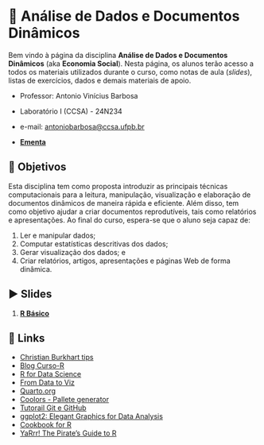 # :rocket: Análise de Dados e Documentos Dinâmicos 



Bem vindo à página da disciplina **Análise de Dados e Documentos Dinâmicos** (aka **Economia Social**).
Nesta página, os alunos terão acesso a todos os materiais utilizados durante o curso, como notas de aula (*slides*), listas de exercícios, dados e demais materiais de apoio.

* Professor: Antonio Vinícius Barbosa

* Laboratório I (CCSA) - 24N234

* e-mail: antoniobarbosa@ccsa.ufpb.br

* [**Ementa**](https://github.com/aviniciusbb/documentos_dinamicos/blob/main/ementa/Ementa_MESP.pdf)


## 🎯 Objetivos

Esta disciplina tem como proposta introduzir as principais técnicas computacionais para a leitura, manipulação, visualização e elaboração de documentos dinâmicos de maneira rápida e eficiente.  Além disso, tem como objetivo ajudar a criar documentos reprodutíveis, tais como relatórios e apresentações. Ao final do curso, espera-se que o aluno seja capaz de: 

1. Ler e manipular dados; 
2. Computar estatísticas descritivas dos dados; 
3. Gerar visualização dos dados; e 
4. Criar relatórios, artigos, apresentações e páginas Web de forma dinâmica.

## :arrow_forward: Slides

1. [**R Básico**](https://raw.githack.com/aviniciusbb/documentos_dinamicos/main/slides/slides.html)


## :link: Links

- [Christian Burkhart tips](https://twitter.com/ChBurkhart)
- [Blog Curso-R](https://blog.curso-r.com/)
- [R for Data Science](https://r4ds.had.co.nz/)
- [From Data to Viz](https://www.data-to-viz.com/)
- [Quarto.org](https://quarto.org/)
- [Coolors - Pallete generator](https://coolors.co/)
- [Tutorail Git e GitHub](https://beatrizmilz.github.io/RLadies-Git-RStudio-2019/#1)
- [ggplot2: Elegant Graphics for Data Analysis](https://ggplot2-book.org/)
- [Cookbook for R](http://www.cookbook-r.com/)
- [YaRrr! The Pirate’s Guide to R](https://bookdown.org/ndphillips/YaRrr/)
